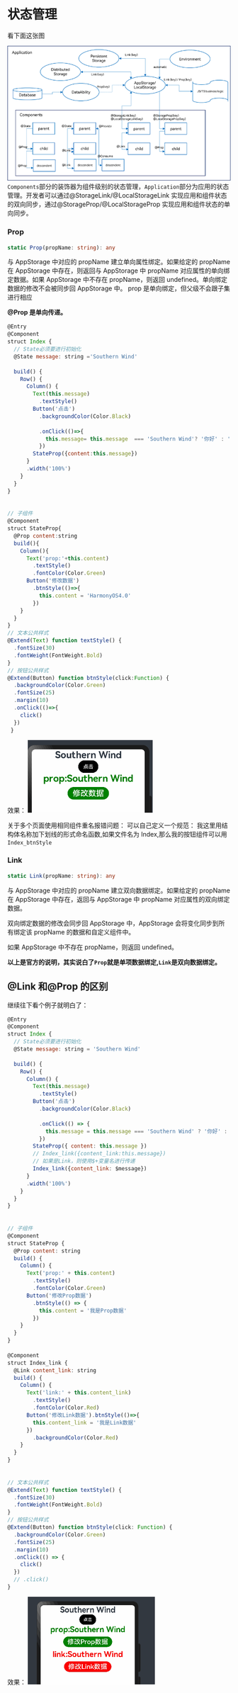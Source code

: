 # 状态管理

看下面这张图

![Alt text](assets/HarmonyOS4.0%E7%B3%BB%E5%88%97%E2%80%94%E2%80%9405%E3%80%81%E7%8A%B6%E6%80%81%E7%AE%A1%E7%90%86/image.png)
`Components`部分的装饰器为组件级别的状态管理，`Application`部分为应用的状态管理。开发者可以通过@StorageLink/@LocalStorageLink 实现应用和组件状态的双向同步，通过@StorageProp/@LocalStorageProp 实现应用和组件状态的单向同步。

### Prop

```ts
static Prop(propName: string): any
```

与 AppStorage 中对应的 propName 建立单向属性绑定。如果给定的 propName 在 AppStorage 中存在，则返回与 AppStorage 中 propName 对应属性的单向绑定数据。如果 AppStorage 中不存在 propName，则返回 undefined。单向绑定数据的修改不会被同步回 AppStorage 中。
prop 是单向绑定，但父级不会跟子集进行相应

**@Prop 是单向传递。**

```js
@Entry
@Component
struct Index {
  // State必须要进行初始化
  @State message: string ='Southern Wind'

  build() {
    Row() {
      Column() {
        Text(this.message)
          .textStyle()
        Button('点击')
          .backgroundColor(Color.Black)

          .onClick(()=>{
            this.message= this.message  === 'Southern Wind'? '你好' : 'Southern Wind';
          })
        StateProp({content:this.message})
      }
      .width('100%')
    }
  }
}


// 子组件
@Component
struct StateProp{
  @Prop content:string
  build(){
    Column(){
      Text('prop:'+this.content)
        .textStyle()
        .fontColor(Color.Green)
      Button('修改数据')
        .btnStyle(()=>{
          this.content = 'HarmonyOS4.0'
        })
    }
  }
}
// 文本公共样式
@Extend(Text) function textStyle() {
  .fontSize(30)
  .fontWeight(FontWeight.Bold)
}
// 按钮公共样式
@Extend(Button) function btnStyle(click:Function) {
  .backgroundColor(Color.Green)
  .fontSize(25)
  .margin(10)
  .onClick(()=>{
    click()
  })
 }
```

效果：
![Alt text](assets/HarmonyOS4.0%E7%B3%BB%E5%88%97%E2%80%94%E2%80%9405%E3%80%81%E7%8A%B6%E6%80%81%E7%AE%A1%E7%90%86/recording-1.gif)

关于多个页面使用相同组件重名报错问题：
可以自己定义一个规范：
我这里用结构体名称加下划线的形式命名函数,如果文件名为 Index,那么我的按钮组件可以用`Index_btnStyle`



### Link

```ts
static Link(propName: string): any
```

与 AppStorage 中对应的 propName 建立双向数据绑定。如果给定的 propName 在 AppStorage 中存在，返回与 AppStorage 中 propName 对应属性的双向绑定数据。

双向绑定数据的修改会同步回 AppStorage 中，AppStorage 会将变化同步到所有绑定该 propName 的数据和自定义组件中。

如果 AppStorage 中不存在 propName，则返回 undefined。


**以上是官方的说明，其实说白了`Prop`就是单项数据绑定,`Link`是双向数据绑定。**


## @Link 和@Prop 的区别
继续往下看个例子就明白了：

```js
@Entry
@Component
struct Index {
  // State必须要进行初始化
  @State message: string = 'Southern Wind'

  build() {
    Row() {
      Column() {
        Text(this.message)
          .textStyle()
        Button('点击')
          .backgroundColor(Color.Black)

          .onClick(() => {
            this.message = this.message === 'Southern Wind' ? '你好' : 'Southern Wind';
          })
        StateProp({ content: this.message })
        // Index_link({content_link:this.message})
        // 如果是Link，则使用$+变量名进行传递
        Index_link({content_link: $message})
      }
      .width('100%')
    }
  }
}


// 子组件
@Component
struct StateProp {
  @Prop content: string
  build() {
    Column() {
      Text('prop:' + this.content)
        .textStyle()
        .fontColor(Color.Green)
      Button('修改Prop数据')
        .btnStyle(() => {
          this.content = '我是Prop数据'
        })
    }
  }
}

@Component
struct Index_link {
  @Link content_link: string
  build() {
    Column() {
      Text('link:' + this.content_link)
        .textStyle()
        .fontColor(Color.Red)
      Button('修改Link数据').btnStyle(()=>{
        this.content_link = '我是Link数据'
      })
        .backgroundColor(Color.Red)
    }
  }
}


// 文本公共样式
@Extend(Text) function textStyle() {
  .fontSize(30)
  .fontWeight(FontWeight.Bold)
}
// 按钮公共样式
@Extend(Button) function btnStyle(click: Function) {
  .backgroundColor(Color.Green)
  .fontSize(25)
  .margin(10)
  .onClick(() => {
    click()
  })
  // .click()
}

```

效果：
![Alt text](assets/HarmonyOS4.0%E7%B3%BB%E5%88%97%E2%80%94%E2%80%9405%E3%80%81%E7%8A%B6%E6%80%81%E7%AE%A1%E7%90%86/recording-2.gif)
